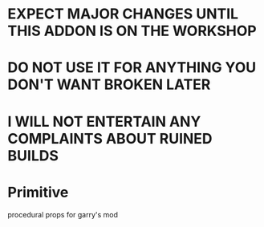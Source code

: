 # EXPECT MAJOR CHANGES UNTIL THIS ADDON IS ON THE WORKSHOP

# DO NOT USE IT FOR ANYTHING YOU DON'T WANT BROKEN LATER

# I WILL NOT ENTERTAIN ANY COMPLAINTS ABOUT RUINED BUILDS 

# Primitive
procedural props for garry's mod

